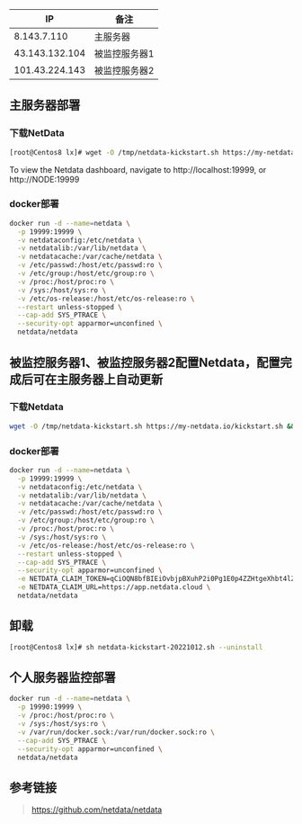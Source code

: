 |IP|备注|
|-|-|
|8.143.7.110|主服务器|
|43.143.132.104|被监控服务器1|
|101.43.224.143|被监控服务器2|


## 主服务器部署

### 下载NetData
```sh
[root@Centos8 lx]# wget -O /tmp/netdata-kickstart.sh https://my-netdata.io/kickstart.sh && sh /tmp/netdata-kickstart.sh
```
To view the Netdata dashboard, navigate to http://localhost:19999, or http://NODE:19999

### docker部署

```sh
docker run -d --name=netdata \
  -p 19999:19999 \
  -v netdataconfig:/etc/netdata \
  -v netdatalib:/var/lib/netdata \
  -v netdatacache:/var/cache/netdata \
  -v /etc/passwd:/host/etc/passwd:ro \
  -v /etc/group:/host/etc/group:ro \
  -v /proc:/host/proc:ro \
  -v /sys:/host/sys:ro \
  -v /etc/os-release:/host/etc/os-release:ro \
  --restart unless-stopped \
  --cap-add SYS_PTRACE \
  --security-opt apparmor=unconfined \
  netdata/netdata
```

## 被监控服务器1、被监控服务器2配置Netdata，配置完成后可在主服务器上自动更新

### 下载Netdata

```sh
wget -O /tmp/netdata-kickstart.sh https://my-netdata.io/kickstart.sh && sh /tmp/netdata-kickstart.sh --claim-token qCiOQN8bfBIEiOvbjpBXuhP2i0Pg1E0p4ZZHtgeXhbt4lZrl7Jkpy7VOUHbzWHR6u7nvuH8ND47kbErRLa0kRBxg4GGulAiHigPCvpGps-farTDa5r6425bp-YMBKwwEKpEAqyo --claim-url https://app.netdata.cloud
```

### docker部署

```sh
docker run -d --name=netdata \
  -p 19999:19999 \
  -v netdataconfig:/etc/netdata \
  -v netdatalib:/var/lib/netdata \
  -v netdatacache:/var/cache/netdata \
  -v /etc/passwd:/host/etc/passwd:ro \
  -v /etc/group:/host/etc/group:ro \
  -v /proc:/host/proc:ro \
  -v /sys:/host/sys:ro \
  -v /etc/os-release:/host/etc/os-release:ro \
  --restart unless-stopped \
  --cap-add SYS_PTRACE \
  --security-opt apparmor=unconfined \
  -e NETDATA_CLAIM_TOKEN=qCiOQN8bfBIEiOvbjpBXuhP2i0Pg1E0p4ZZHtgeXhbt4lZrl7Jkpy7VOUHbzWHR6u7nvuH8ND47kbErRLa0kRBxg4GGulAiHigPCvpGps-farTDa5r6425bp-YMBKwwEKpEAqyo \
  -e NETDATA_CLAIM_URL=https://app.netdata.cloud \
  netdata/netdata
```

## 卸载

```sh
[root@Centos8 lx]# sh netdata-kickstart-20221012.sh --uninstall
```

## 个人服务器监控部署

```sh
docker run -d --name=netdata \
  -p 19990:19999 \
  -v /proc:/host/proc:ro \
  -v /sys:/host/sys:ro \
  -v /var/run/docker.sock:/var/run/docker.sock:ro \
  --cap-add SYS_PTRACE \
  --security-opt apparmor=unconfined \
  netdata/netdata

```

## 参考链接

> https://github.com/netdata/netdata
